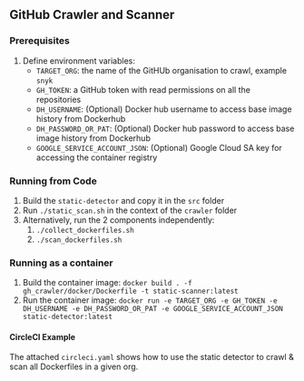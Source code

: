 ## GitHub Crawler and Scanner

### Prerequisites

1. Define environment variables:
   - `TARGET_ORG`: the name of the GitHUb organisation to crawl, example `snyk`
   - `GH_TOKEN`: a GitHub token with read permissions on all the repositories
   - `DH_USERNAME`: (Optional) Docker hub username to access base image history from Dockerhub
   - `DH_PASSWORD_OR_PAT`: (Optional) Docker hub password to access base image history from Dockerhub
   - `GOOGLE_SERVICE_ACCOUNT_JSON`: (Optional) Google Cloud SA key for accessing the container registry

### Running from Code

1. Build the `static-detector` and copy it in the `src` folder
1. Run `./static_scan.sh` in the context of the `crawler` folder
1. Alternatively, run the 2 components independently:
   1. `./collect_dockerfiles.sh`
   1. `./scan_dockerfiles.sh`

### Running as a container

1. Build the container image:
   `docker build . -f gh_crawler/docker/Dockerfile -t static-scanner:latest`
1. Run the container image:
   `docker run -e TARGET_ORG -e GH_TOKEN -e DH_USERNAME -e DH_PASSWORD_OR_PAT -e GOOGLE_SERVICE_ACCOUNT_JSON static-detector:latest`

#### CircleCI Example

The attached `circleci.yaml` shows how to use the static detector to crawl & scan all Dockerfiles in a given org.
